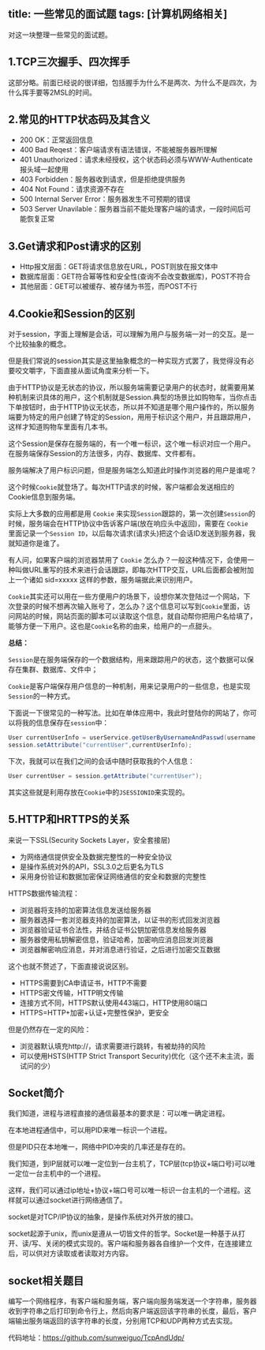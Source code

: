 title: 一些常见的面试题
tags: [计算机网络相关]
---

对这一块整理一些常见的面试题。
<!-- more -->

## 1.TCP三次握手、四次挥手

这部分略。前面已经说的很详细，包括握手为什么不是两次、为什么不是四次，为什么挥手要等2MSL的时间。

## 2.常见的HTTP状态码及其含义

- 200 OK：正常返回信息
- 400 Bad Reqest：客户端请求有语法错误，不能被服务器所理解
- 401 Unauthorized：请求未经授权，这个状态码必须与WWW-Authenticate报头域一起使用
- 403 Forbidden：服务器收到请求，但是拒绝提供服务
- 404 Not Found：请求资源不存在
- 500 Internal Server Error：服务器发生不可预期的错误
- 503 Server Unavilable：服务器当前不能处理客户端的请求，一段时间后可能恢复正常

## 3.Get请求和Post请求的区别

- Http报文层面：GET将请求信息放在URL，POST则放在报文体中
- 数据库层面：GET符合幂等性和安全性(查询不会改变数据库)，POST不符合
- 其他层面：GET可以被缓存、被存储为书签，而POST不行

## 4.Cookie和Session的区别

对于session，字面上理解是会话，可以理解为用户与服务端一对一的交互。是一个比较抽象的概念。

但是我们常说的session其实是这里抽象概念的一种实现方式罢了，我觉得没有必要咬文嚼字，下面直接从面试角度来分析一下。

由于HTTP协议是无状态的协议，所以服务端需要记录用户的状态时，就需要用某种机制来识具体的用户，这个机制就是Session.典型的场景比如购物车，当你点击下单按钮时，由于HTTP协议无状态，所以并不知道是哪个用户操作的，所以服务端要为特定的用户创建了特定的Session，用用于标识这个用户，并且跟踪用户，这样才知道购物车里面有几本书。



这个Session是保存在服务端的，有一个唯一标识，这个唯一标识对应一个用户。在服务端保存Session的方法很多，内存、数据库、文件都有。

服务端解决了用户标识问题，但是服务端怎么知道此时操作浏览器的用户是谁呢？

这个时候`Cookie`就登场了。每次HTTP请求的时候，客户端都会发送相应的Cookie信息到服务端。

实际上大多数的应用都是用 `Cookie` 来实现`Session`跟踪的，第一次创建`Session`的时候，服务端会在HTTP协议中告诉客户端(放在响应头中返回)，需要在 `Cookie` 里面记录一个`Session ID`，以后每次请求(请求头)把这个会话ID发送到服务器，我就知道你是谁了。

有人问，如果客户端的浏览器禁用了 `Cookie` 怎么办？一般这种情况下，会使用一种叫做URL重写的技术来进行会话跟踪，即每次HTTP交互，URL后面都会被附加上一个诸如 sid=xxxxx 这样的参数，服务端据此来识别用户。

`Cookie`其实还可以用在一些方便用户的场景下，设想你某次登陆过一个网站，下次登录的时候不想再次输入账号了，怎么办？这个信息可以写到`Cookie`里面，访问网站的时候，网站页面的脚本可以读取这个信息，就自动帮你把用户名给填了，能够方便一下用户。这也是`Cookie`名称的由来，给用户的一点甜头。

**总结：**

`Session`是在服务端保存的一个数据结构，用来跟踪用户的状态，这个数据可以保存在集群、数据库、文件中；

`Cookie`是客户端保存用户信息的一种机制，用来记录用户的一些信息，也是实现`Session`的一种方式。



下面说一下很常见的一种写法。比如在单体应用中，我此时登陆你的网站了，你可以将我的信息保存在`session`中：

```java
User currentUserInfo = userService.getUserByUsernameAndPasswd(username,password);
session.setAttribute("currentUser",currentUserInfo);
```

下次，我就可以在我们之间的会话中随时获取我的个人信息：

```java
User currentUser = session.getAttribute("currentUser");
```
其实这些就是利用存放在`Cookie`中的`JSESSIONID`来实现的。


## 5.HTTP和HRTTPS的关系

来说一下SSL(Security Sockets Layer，安全套接层)

- 为网络通信提供安全及数据完整性的一种安全协议
- 是操作系统对外的API，SSL3.0之后更名为TLS
- 采用身份验证和数据加密保证网络通信的安全和数据的完整性

HTTPS数据传输流程：

- 浏览器将支持的加密算法信息发送给服务器
- 服务器选择一套浏览器支持的加密算法，以证书的形式回发浏览器
- 浏览器验证证书合法性，并结合证书公钥加密信息发给服务器
- 服务器使用私钥解密信息，验证哈希，加密响应消息回发浏览器
- 浏览器解密响应消息，并对消息进行验证，之后进行加密交互数据

这个也就不赘述了，下面直接说说区别。

- HTTPS需要到CA申请证书，HTTP不需要
- HTTPS密文传输，HTTP明文传输
- 连接方式不同，HTTPS默认使用443端口，HTTP使用80端口
- HTTPS=HTTP+加密+认证+完整性保护，更安全

但是仍然存在一定的风险：

- 浏览器默认填充http://，请求需要进行跳转，有被劫持的风险
- 可以使用HSTS(HTTP Strict Transport Security)优化（这个还不未主流，面试问的少）

## Socket简介

我们知道，进程与进程直接的通信最基本的要求是：可以唯一确定进程。

在本地进程通信中，可以用PID来唯一标识一个进程。

但是PID只在本地唯一，网络中PID冲突的几率还是存在的。

我们知道，到IP层就可以唯一定位到一台主机了，TCP层(tcp协议+端口号)可以唯一定位一台主机中的一个进程。 

这样，我们可以通过ip地址+协议+端口号可以唯一标识一台主机的一个进程。这样就可以通过socket进行网络通信了。

socket是对TCP/IP协议的抽象，是操作系统对外开放的接口。

socket起源于unix，而unix是遵从一切皆文件的哲学。Socket是一种基于从打开、读/写、关闭的模式实现的。客户端和服务器各自维护一个文件，在连接建立后，可以供对方读取或者读取对方内容。

## socket相关题目

编写一个网络程序，有客户端和服务端，客户端向服务端发送一个字符串，服务器收到字符串之后打印到命令行上，然后向客户端返回该字符串的长度，最后，客户端输出服务端返回的该字符串的长度，分别用TCP和UDP两种方式去实现。


代码地址：https://github.com/sunweiguo/TcpAndUdp/